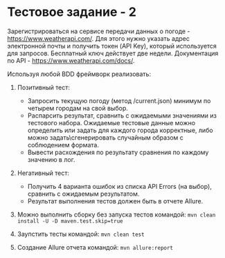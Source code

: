 # Тестовое задание - 2

Зарегистрироваться на сервисе передачи данных о погоде - https://www.weatherapi.com/. Для этого нужно указать адрес электронной почты и получить токен (API Key), который используется для запросов. Бесплатный ключ действует две недели.
Документация по API - https://www.weatherapi.com/docs/.

Используя любой BDD фреймворк реализовать:
1.	Позитивный тест:
      - Запросить текущую погоду (метод /current.json) минимум по четырем городам на свой выбор.
      - Распарсить результат, сравнить с ожидаемыми значениями из тестового набора. Ожидаемые тестовые данные можно определить или задать для каждого города корректные, либо можно задать\сгенерировать случайным образом с соблюдением формата.
      -	Вывести расхождения по результату сравнения по каждому значению в лог.

2.	Негативный тест:
      - Получить 4 варианта ошибок из списка API Errors (на выбор), сравнить с ожидаемым результатом.
      - Результат выполнения тестов должен быть в отчете Allure.
3. Можно выполнить сборку без запуска тестов командой: `mvn clean install -U -D maven.test.skip=true`
4. Заупстить тесты командой: `mvn clean test`
5. Создание Allure отчета командой: `mvn allure:report`

